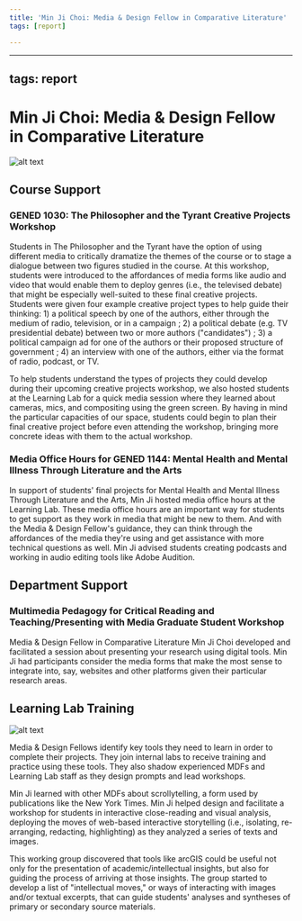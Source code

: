 ```yaml
---
title: 'Min Ji Choi: Media & Design Fellow in Comparative Literature'
tags: [report]

---
```


---
tags: report
---

# Min Ji Choi: Media & Design Fellow in Comparative Literature

![alt text](https://files.slack.com/files-pri/T0HTW3H0V-F03TN2W5M3Q/untitled_02_89_copy.jpg?pub_secret=1752e961aa)

## Course Support

### GENED 1030: The Philosopher and the Tyrant Creative Projects Workshop

Students in The Philosopher and the Tyrant have the option of using different media to critically dramatize the themes of the course or to stage a dialogue between two figures studied in the course. At this workshop, students were introduced to the affordances of media forms like audio and video that would enable them to deploy genres (i.e., the televised debate) that might be especially well-suited to these final creative projects. Students were given four example creative project types to help guide their thinking: 1) a political speech by one of the authors, either through the medium of radio, television, or in a campaign ; 2) a political debate (e.g. TV presidential debate) between two or more authors ("candidates") ; 3) a political campaign ad for one of the authors or their proposed structure of government ; 4) an interview with one of the authors, either via the format of radio, podcast, or TV.

To help students understand the types of projects they could develop during their upcoming creative projects workshop, we also hosted students at the Learning Lab for a quick media session where they learned about cameras, mics, and compositing using the green screen. By having in mind the particular capacities of our space, students could begin to plan their final creative project before even attending the workshop, bringing more concrete ideas with them to the actual workshop.

### Media Office Hours for GENED 1144: Mental Health and Mental Illness Through Literature and the Arts

In support of students' final projects for Mental Health and Mental Illness Through Literature and the Arts, Min Ji hosted media office hours at the Learning Lab. These media office hours are an important way for students to get support as they work in media that might be new to them. And with the Media & Design Fellow's guidance, they can think through the affordances of the media they're using and get assistance with more technical questions as well. Min Ji advised students creating podcasts and working in audio editing tools like Adobe Audition.

## Department Support

### Multimedia Pedagogy for Critical Reading and Teaching/Presenting with Media Graduate Student Workshop

Media & Design Fellow in Comparative Literature Min Ji Choi developed and facilitated a session about presenting your research using digital tools. Min Ji had participants consider the media forms that make the most sense to integrate into, say, websites and other platforms given their particular research areas. 


## Learning Lab Training

![alt text](https://files.slack.com/files-pri/T0HTW3H0V-F04CBN2JTEU/img_3181-edit.jpg?pub_secret=4eba9c6029)

Media & Design Fellows identify key tools they need to learn in order to complete their projects. They join internal labs to receive training and practice using these tools. They also shadow experienced MDFs and Learning Lab staff as they design prompts and lead workshops. 

Min Ji learned with other MDFs about scrollytelling, a form used by publications like the New York Times. Min Ji helped design and facilitate a workshop for students in interactive close-reading and visual analysis, deploying the moves of web-based interactive storytelling (i.e., isolating, re-arranging, redacting, highlighting) as they analyzed a series of texts and images. 

This working group discovered that tools like arcGIS could be useful not only for the presentation of academic/intellectual insights, but also for guiding the process of arriving at those insights.  The group started to develop a list of "intellectual moves," or ways of interacting with images and/or textual excerpts, that can guide students' analyses and syntheses of primary or secondary source materials.